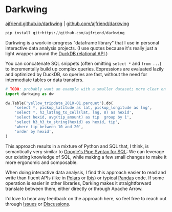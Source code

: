 # Darkwing

[ajfriend.github.io/darkwing](https://ajfriend.github.io/darkwing/) | [github.com/ajfriend/darkwing](https://github.com/ajfriend/darkwing)

```python
pip install git+https://github.com/ajfriend/darkwing
```

Darkwing is a work-in-progress "dataframe library" that
I use in personal interactive data analysis projects.
(I use quotes because it's really just a light wrapper around the
[DuckDB relational API](https://duckdb.org/docs/api/python/relational_api).)

You can concatenate SQL snippets (often omitting `select *` and `from ...`) to incrementally build up complex queries.
Expressions are evaluated lazily and optimized by DuckDB, so queries are fast, without the need for intermediate tables or data transfers.


```python
# TODO: probably want an example with a smaller dataset; more clear on the operations
import darkwing as dw

dw.Table('yellow_tripdata_2010-01.parquet').do(
    'select *, pickup_latitude as lat, pickup_longitude as lng',
    'select *, h3_latlng_to_cell(lat, lng, 8) as hexid',
    'select hexid, avg(tip_amount) as tip  group by 1',
    'select h3_h3_to_string(hexid) as hexid, tip',
    'where tip between 10 and 20',
    'order by hexid',
)
```

This approach results in a mixture of Python and SQL that, I think, is semantically very similar to
[Google's Pipe Syntax for SQL](https://research.google/pubs/sql-has-problems-we-can-fix-them-pipe-syntax-in-sql/):
We can leverage our existing knowledge of SQL, while making a few small changes to make it more ergonomic and composable.

When doing interactive data analysis, I find this approach easier to read and write than
fluent APIs (like in [Polars](https://pola.rs/) or [Ibis](https://ibis-project.org/)) or typical [Pandas](https://pandas.pydata.org/) code.
If some operation is easier in other libraries, Darking makes it straightforward translate between them, either directly or through Apache Arrow.

I'd love to hear any feedback on the approach here, so feel free to reach out through
[Issues](https://github.com/ajfriend/darkwing/issues)
or
[Discussions](https://github.com/ajfriend/darkwing/discussions).
